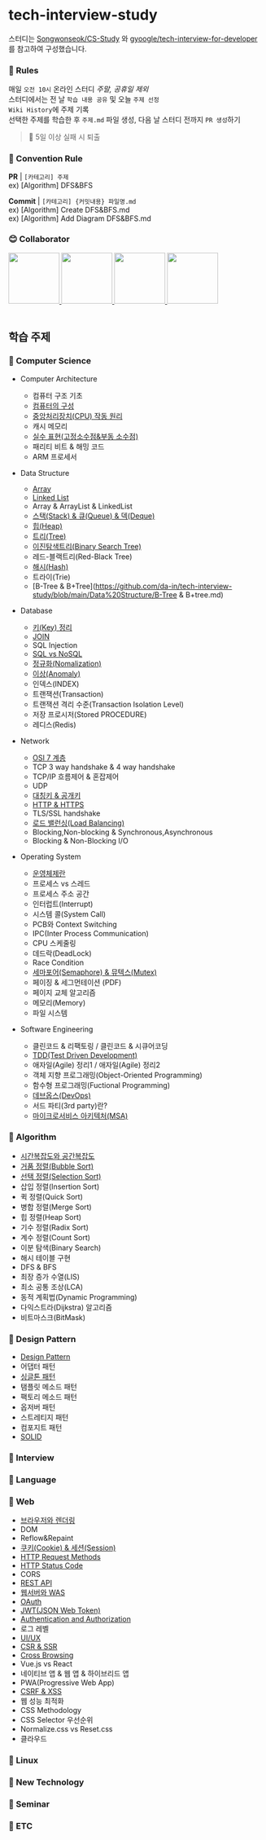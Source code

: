 # tech-interview-study

스터디는 <a href="https://github.com/Songwonseok/CS-Study">Songwonseok/CS-Study</a> 와 <a href="https://github.com/gyoogle/tech-interview-for-developer">gyoogle/tech-interview-for-developer</a> 를 참고하여 구성했습니다.

### 📢 Rules

매일 `오전 10시` 온라인 스터디 _주말, 공휴일 제외_  
스터디에서는 전 날 `학습 내용 공유` 및 오늘 `주제 선정`  
`Wiki History`에 주제 기록  
선택한 주제를 학습한 후 `주제.md` 파일 생성, 다음 날 스터디 전까지 `PR 생성`하기

> 🚨 5일 이상 실패 시 퇴출

### 🌈 Convention Rule

**PR** | `[카테고리] 주제`  
ex) [Algorithm] DFS&BFS

**Commit** | `[카테고리] {커밋내용} 파일명.md`  
ex) [Algorithm] Create DFS&BFS.md  
ex) [Algorithm] Add Diagram DFS&BFS.md

### 😊 Collaborator

<div>
  <a href="https://github.com/da-in">
    <img src="https://avatars.githubusercontent.com/u/66757141?v=4" width="100" style="max-width: 100%;">
  </a>
  <a href="https://github.com/Lee-DoHa">
    <img src="https://avatars.githubusercontent.com/u/70997596?v=4" width="100" style="max-width: 100%;">
  </a>
  <a href="https://github.com/HamInKyou">
    <img src="https://avatars.githubusercontent.com/u/50827930?v=4" width="100" style="max-width: 100%;">
  </a>
  <a href="https://github.com/lalabulla">
    <img src="https://avatars.githubusercontent.com/u/102718303?v=4" width="100" style="max-width: 100%;">
  </a>
</div>

<br/>

## 학습 주제

### 📌 Computer Science

- Computer Architecture

  - 컴퓨터 구조 기초
  - [컴퓨터의 구성](https://github.com/da-in/tech-interview-study/blob/main/Computer%20Architecture/컴퓨터의%20구성.md)
  - [중앙처리장치(CPU) 작동 원리](<https://github.com/da-in/tech-interview-study/blob/main/Computer%20Architecture/%EC%A4%91%EC%95%99%EC%B2%98%EB%A6%AC%EC%9E%A5%EC%B9%98(CPU)%20%EC%9E%91%EB%8F%99%20%EC%9B%90%EB%A6%AC.md>)
  - 캐시 메모리
  - [실수 표현(고정소수점&부동 소수점)](https://github.com/da-in/tech-interview-study/blob/main/Computer%20Architecture/%EC%8B%A4%EC%88%98%20%ED%91%9C%ED%98%84.md)
  - 패리티 비트 & 해밍 코드
  - ARM 프로세서

- Data Structure

  - [Array](https://github.com/da-in/tech-interview-study/blob/main/Data%20Structure/Array.md)
  - [Linked List](https://github.com/da-in/tech-interview-study/blob/main/Data%20Structure/Linked%20List.md)
  - Array & ArrayList & LinkedList
  - [스택(Stack) & 큐(Queue) & 덱(Deque)](https://github.com/da-in/tech-interview-study/blob/main/Data%20Structure/Stack&Queue&Deque.md)
  - [힙(Heap)](https://github.com/da-in/tech-interview-study/blob/main/Data%20Structure/Heap.md)
  - [트리(Tree)](<https://github.com/da-in/tech-interview-study/blob/main/Data%20Structure/트리(Tree).md>)
  - [이진탐색트리(Binary Search Tree)](<https://github.com/da-in/tech-interview-study/blob/main/Data%20Structure/이진탐색트리(Binary Search Tree).md>)
  - 레드-블랙트리(Red-Black Tree)
  - [해시(Hash)](https://github.com/da-in/tech-interview-study/blob/main/Data%20Structure/Hash.md)
  - 트라이(Trie)
  - [B-Tree & B+Tree](https://github.com/da-in/tech-interview-study/blob/main/Data%20Structure/B-Tree & B+tree.md)

- Database

  - [키(Key) 정리](<https://github.com/da-in/tech-interview-study/blob/main/Database/%ED%82%A4(Key)%EC%A0%95%EB%A6%AC.md>)
  - [JOIN](https://github.com/da-in/tech-interview-study/blob/main/Database/JOIN.md)
  - SQL Injection
  - [SQL vs NoSQL](https://github.com/da-in/tech-interview-study/blob/main/Database/SQL%20vs%20NoSQL.md)
  - [정규화(Nomalization)](https://github.com/da-in/tech-interview-study/blob/main/Database/%EC%A0%95%EA%B7%9C%ED%99%94.md)
  - [이상(Anomaly)](https://github.com/da-in/tech-interview-study/blob/main/Database/이상_Anomaly.md)
  - 인덱스(INDEX)
  - 트랜잭션(Transaction)
  - 트랜잭션 격리 수준(Transaction Isolation Level)
  - 저장 프로시저(Stored PROCEDURE)
  - 레디스(Redis)

- Network

  - [OSI 7 계층](https://github.com/da-in/tech-interview-study/blob/main/Network/OSI%207%20%EA%B3%84%EC%B8%B5.md)
  - TCP 3 way handshake & 4 way handshake
  - TCP/IP 흐름제어 & 혼잡제어
  - UDP
  - [대칭키 & 공개키](https://github.com/da-in/tech-interview-study/blob/main/Network/대칭키%20&%20공개키.md)
  - [HTTP & HTTPS](https://github.com/da-in/tech-interview-study/blob/main/Network/HTTP%26HTTPS.md)
  - TLS/SSL handshake
  - [로드 밸런싱(Load Balancing)](<https://github.com/da-in/tech-interview-study/blob/main/Network/%EB%A1%9C%EB%93%9C%20%EB%B0%B8%EB%9F%B0%EC%8B%B1(Load%20Balancing).md>)
  - Blocking,Non-blocking & Synchronous,Asynchronous
  - Blocking & Non-Blocking I/O

- Operating System

  - [운영체제란](https://github.com/da-in/tech-interview-study/blob/main/Operating%20System/운영체제란.md)
  - 프로세스 vs 스레드
  - 프로세스 주소 공간
  - 인터럽트(Interrupt)
  - 시스템 콜(System Call)
  - PCB와 Context Switching
  - IPC(Inter Process Communication)
  - CPU 스케줄링
  - 데드락(DeadLock)
  - Race Condition
  - [세마포어(Semaphore) & 뮤텍스(Mutex)](<https://github.com/da-in/tech-interview-study/blob/main/Operating%20System/%EC%84%B8%EB%A7%88%ED%8F%AC%EC%96%B4(Semaphore)%20%26%20%EB%AE%A4%ED%85%8D%EC%8A%A4(Mutex).md>)
  - 페이징 & 세그먼테이션 (PDF)
  - 페이지 교체 알고리즘
  - 메모리(Memory)
  - 파일 시스템

- Software Engineering
  - 클린코드 & 리팩토링 / 클린코드 & 시큐어코딩
  - [TDD(Test Driven Development)](https://github.com/da-in/tech-interview-study/blob/main/Software%20Engineering/TDD.md)
  - 애자일(Agile) 정리1 / 애자일(Agile) 정리2
  - 객체 지향 프로그래밍(Object-Oriented Programming)
  - 함수형 프로그래밍(Fuctional Programming)
  - [데브옵스(DevOps)](<https://github.com/da-in/tech-interview-study/blob/main/Software%20Engineering/%EB%8D%B0%EB%B8%8C%EC%98%B5%EC%8A%A4(DevOps).md>)
  - 서드 파티(3rd party)란?
  - [마이크로서비스 아키텍처(MSA)](<https://github.com/da-in/tech-interview-study/blob/main/Software%20Engineering/%EB%A7%88%EC%9D%B4%ED%81%AC%EB%A1%9C%EC%84%9C%EB%B9%84%EC%8A%A4%20%EC%95%84%ED%82%A4%ED%85%8D%EC%B2%98(MSA).md>)

### 📌 Algorithm

- [시간복잡도와 공간복잡도](https://github.com/da-in/tech-interview-study/blob/main/Algorithm/시간복잡도와%20공간복잡도.md)
- [거품 정렬(Bubble Sort)](https://github.com/da-in/tech-interview-study/blob/main/Algorithm/Bubble%20Sort.md)
- [선택 정렬(Selection Sort)](https://github.com/da-in/tech-interview-study/blob/main/Algorithm/%EC%84%A0%ED%83%9D%20%EC%A0%95%EB%A0%AC(Selection%20Sort).md)
- 삽입 정렬(Insertion Sort)
- 퀵 정렬(Quick Sort)
- 병합 정렬(Merge Sort)
- 힙 정렬(Heap Sort)
- 기수 정렬(Radix Sort)
- 계수 정렬(Count Sort)
- 이분 탐색(Binary Search)
- 해시 테이블 구현
- DFS & BFS
- 최장 증가 수열(LIS)
- 최소 공통 조상(LCA)
- 동적 계획법(Dynamic Programming)
- 다익스트라(Dijkstra) 알고리즘
- 비트마스크(BitMask)

### 📌 Design Pattern

- [Design Pattern](https://github.com/da-in/tech-interview-study/blob/main/Design%20Pattern/Design%20Pattern.md)
- 어댑터 패턴
- [싱글톤 패턴](https://github.com/da-in/tech-interview-study/blob/main/Design%20Pattern/SingleTon.md)
- 탬플릿 메소드 패턴
- 팩토리 메소드 패턴
- 옵저버 패턴
- 스트레티지 패턴
- 컴포지트 패턴
- [SOLID](https://github.com/da-in/tech-interview-study/blob/main/Design%20Pattern/SOLID.md)

### 📌 Interview

### 📌 Language

### 📌 Web

- [브라우저와 렌더링](https://github.com/da-in/tech-interview-study/blob/main/Web/%EB%B8%8C%EB%9D%BC%EC%9A%B0%EC%A0%80%EC%99%80%20%EB%A0%8C%EB%8D%94%EB%A7%81.md)
- DOM
- Reflow&Repaint
- [쿠키(Cookie) & 세션(Session)](https://github.com/da-in/tech-interview-study/blob/main/Web/Cookie%26Session.md)
- [HTTP Request Methods](https://github.com/da-in/tech-interview-study/blob/main/Web/HTTP_Request_Method.md)
- [HTTP Status Code](https://github.com/da-in/tech-interview-study/blob/main/Web/HTTP%20Status%20Code.md)
- CORS
- [REST API](https://github.com/da-in/tech-interview-study/blob/main/Web/REST%20API.md)
- [웹서버와 WAS](https://github.com/da-in/tech-interview-study/blob/main/Web/웹서버와%20WAS.md)
- [OAuth](https://github.com/da-in/tech-interview-study/blob/main/Web/OAuth.md)
- [JWT(JSON Web Token)](https://github.com/da-in/tech-interview-study/blob/main/Web/JWT.md)
- [Authentication and Authorization](https://github.com/da-in/tech-interview-study/blob/main/Web/Authentication%26Authorization.md)
- 로그 레벨
- [UI/UX](https://github.com/da-in/tech-interview-study/blob/main/Web/UI_UX.md)
- [CSR & SSR](https://github.com/da-in/tech-interview-study/blob/main/Web/CSR&SSR.md)
- [Cross Browsing](https://github.com/da-in/tech-interview-study/blob/main/Web/Cross_Browsing.md)
- Vue.js vs React
- 네이티브 앱 & 웹 앱 & 하이브리드 앱
- PWA(Progressive Web App)
- [CSRF & XSS](https://github.com/da-in/tech-interview-study/blob/main/Web/CSRF%26XSS.md)
- 웹 성능 최적화
- CSS Methodology
- CSS Selector 우선순위
- Normalize.css vs Reset.css
- 클라우드

### 📌 Linux

### 📌 New Technology

### 📌 Seminar

### 📌 ETC
